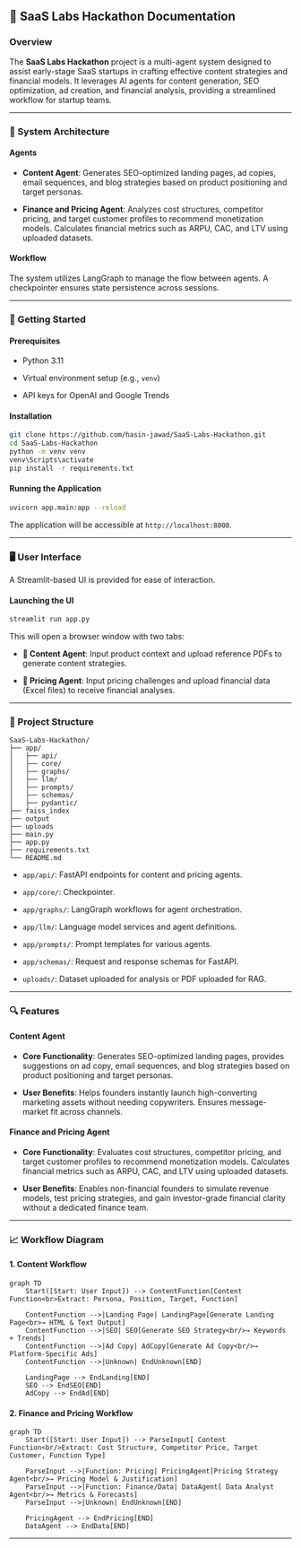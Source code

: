 ## 📘 SaaS Labs Hackathon Documentation

### Overview

The **SaaS Labs Hackathon** project is a multi-agent system designed to assist early-stage SaaS startups in crafting effective content strategies and financial models. It leverages AI agents for content generation, SEO optimization, ad creation, and financial analysis, providing a streamlined workflow for startup teams.

---

### 🧩 System Architecture

#### Agents

* **Content Agent**: Generates SEO-optimized landing pages, ad copies, email sequences, and blog strategies based on product positioning and target personas.

* **Finance and Pricing Agent**: Analyzes cost structures, competitor pricing, and target customer profiles to recommend monetization models. Calculates financial metrics such as ARPU, CAC, and LTV using uploaded datasets.

#### Workflow

The system utilizes LangGraph to manage the flow between agents. A checkpointer ensures state persistence across sessions.

---

### 🚀 Getting Started

#### Prerequisites

* Python 3.11

* Virtual environment setup (e.g., `venv`)

* API keys for OpenAI and Google Trends

#### Installation

```bash
git clone https://github.com/hasin-jawad/SaaS-Labs-Hackathon.git
cd SaaS-Labs-Hackathon
python -m venv venv
venv\Scripts\activate
pip install -r requirements.txt
```

#### Running the Application

```bash
uvicorn app.main:app --reload
```

The application will be accessible at `http://localhost:8000`.

---

### 🖥️ User Interface

A Streamlit-based UI is provided for ease of interaction.

#### Launching the UI

```bash
streamlit run app.py
```

This will open a browser window with two tabs:

* **📣 Content Agent**: Input product context and upload reference PDFs to generate content strategies.

* **💸 Pricing Agent**: Input pricing challenges and upload financial data (Excel files) to receive financial analyses.

---

### 📂 Project Structure

```
SaaS-Labs-Hackathon/
├── app/
│   ├── api/
│   ├── core/
│   ├── graphs/
│   ├── llm/
│   ├── prompts/
│   ├── schemas/
│   ├── pydantic/
├── faiss_index
├── output
├── uploads
├── main.py
├── app.py
├── requirements.txt
└── README.md
```

* `app/api/`: FastAPI endpoints for content and pricing agents.

* `app/core/`: Checkpointer.

* `app/graphs/`: LangGraph workflows for agent orchestration.

* `app/llm/`: Language model services and agent definitions.

* `app/prompts/`: Prompt templates for various agents.

* `app/schemas/`: Request and response schemas for FastAPI.
  
* `uploads/`: Dataset uploaded for analysis or PDF uploaded for RAG.

---

### 🔍 Features

#### Content Agent

* **Core Functionality**: Generates SEO-optimized landing pages, provides suggestions on ad copy, email sequences, and blog strategies based on product positioning and target personas.

* **User Benefits**: Helps founders instantly launch high-converting marketing assets without needing copywriters. Ensures message-market fit across channels.

#### Finance and Pricing Agent

* **Core Functionality**: Evaluates cost structures, competitor pricing, and target customer profiles to recommend monetization models. Calculates financial metrics such as ARPU, CAC, and LTV using uploaded datasets.

* **User Benefits**: Enables non-financial founders to simulate revenue models, test pricing strategies, and gain investor-grade financial clarity without a dedicated finance team.


---

### 📈 Workflow Diagram
#### 1. Content Workflow
```mermaid
graph TD
    Start([Start: User Input]) --> ContentFunction[Content Function<br>Extract: Persona, Position, Target, Function]

    ContentFunction -->|Landing Page| LandingPage[Generate Landing Page<br>→ HTML & Text Output]
    ContentFunction -->|SEO| SEO[Generate SEO Strategy<br/>→ Keywords + Trends]
    ContentFunction -->|Ad Copy| AdCopy[Generate Ad Copy<br/>→ Platform-Specific Ads]
    ContentFunction -->|Unknown| EndUnknown[END]

    LandingPage --> EndLanding[END]
    SEO --> EndSEO[END]
    AdCopy --> EndAd[END]
```
#### 2. Finance and Pricing Workflow
```mermaid
graph TD
    Start([Start: User Input]) --> ParseInput[ Content Function<br/>Extract: Cost Structure, Competitor Price, Target Customer, Function Type]

    ParseInput -->|Function: Pricing| PricingAgent[Pricing Strategy Agent<br/>→ Pricing Model & Justification]
    ParseInput -->|Function: Finance/Data| DataAgent[ Data Analyst Agent<br/>→ Metrics & Forecasts]
    ParseInput -->|Unknown| EndUnknown[END]

    PricingAgent --> EndPricing[END]
    DataAgent --> EndData[END]
```


---


